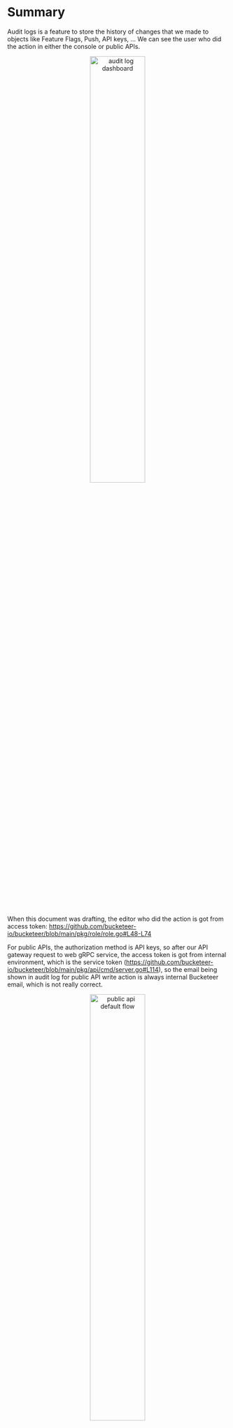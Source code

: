 # Summary

Audit logs is a feature to store the history of changes that we made to objects like Feature Flags, Push, API keys, … 
We can see the user who did the action in either the console or public APIs.

<div style="text-align: center;">
  <img width="50%" src="/docs/rfcs/images/audit-log-dashboard.png" alt="audit log dashboard">
</div>

When this document was drafting, the editor who did the action is got from access token: 
https://github.com/bucketeer-io/bucketeer/blob/main/pkg/role/role.go#L48-L74

For public APIs, the authorization method is API keys, so after our API gateway request to web gRPC service, 
the access token is got from internal environment, which is the service token 
(https://github.com/bucketeer-io/bucketeer/blob/main/pkg/api/cmd/server.go#L114), so the email being shown 
in audit log for public API write action is always internal Bucketeer email, which is not really correct.

<div style="text-align: center;">
  <img width="50%" src="/docs/rfcs/images/public-api-default-flow.png" alt="public api default flow">
</div>

We need to save the signature (in this case, email) of the API creator or maintainer and decide who should be the editor 
then apply a mechanism to get the correct editor in api layer when making calls to the Web gRPC service.

# Solutions

## Problem 1: save the maintainer of API key when we create API key in Console

We can add a column `maintainer` in api_key table so the maintainer can be saved. For old api keys, we can use creator
in audit logs by filter type = 400 (create API key event) in audit_log table, select editor and `entity_id` 
⇒ migration data for old `api_key` records and migration data for old `audig_log` records.

Also, we need to hide the api key in the audit log snapshot, by adding a column `api_key` as new field to save api key
and the old `id` column would be the UUID of the API key.

<div style="text-align: center">
  <img width="13%" src="/docs/rfcs/images/api-key-table-add-maintainer.png" alt="api_key table ERD" style="padding-right: 10px">
  <img width="35%" src="/docs/rfcs/images/audit-log-snapshot.png" alt="audit log snapshot example">
</div>

**The message request of CreateAPIKey Web api should be:**

```protobuf
message CreateAPIKeyRequest {
  string environment_namespace = 1;
  string name = 2;
  account.APIKey.Role role = 3;
  string maintainer = 4;
}
```

As we add new properties to `api_key` object, the response of the `GetAPIKeyBySearchingAllEnvironments` API 
and `ListAPIKeys` API also return an extra `maintainer` and `id` field in `api_key` object:

```protobuf
message EnvironmentAPIKey {
  string environment_namespace = 1 [deprecated = true];
  APIKey api_key = 2;
  bool environment_disabled = 3;
  string project_id = 4 [deprecated = true];
  environment.EnvironmentV2 environment = 5;
  string project_url_code = 6;
  string maintainer = 7;
  string id = 8;
}
```

## Problem 2: Get the correct editor in API layer when making call to Web service
As we have saved API Key unique id, we can show it in the audit log like this (or just embed it in the api key name):
```
<key_name>-<id>-<creator_email> Feature flag has been created
```
I suggest 2 options:
  - Let the maintainer be the creator of the API key.
  - We let the client decide the editor of the action by adding editor email in the request body of public API.

### Option 1: Let the editor be the creator of the API key <span style="color:green">(preferred)</span>

We can extract the APIKey maintainer in function `getEnvironmentAPIKey` as we will update the response of 
`GetAPIKeyBySearchingAllEnvironments` (https://github.com/bucketeer-io/bucketeer/blob/main/pkg/account/api/api_key.go#L455)

Now to save the API key maintainer to audit log, we need to overwrite the editor, 
the idea is to use context to share information between services.

The `maintainer` value will be added into context before forward to Web gRPC service:

```go
const APIKeyMaintainerMDKey string = "apikey-maintainer"
const APIKeyNameMDKey string = "apikey-name"
const APIKeyTokenMDKey string = "apikey-token"

headerMetadata := metadata.New(map[string]string{
    APIKeyMaintainerMDKey: envAPIKey.ApiKey.Maintainer,
    APIKeyNameMDKey:       envAPIKey.ApiKey.Name,
    APIKeyTokenMDKey:      envAPIKey.ApiKey.APIKey,
})
ctx = metadata.NewOutgoingContext(ctx, headerMetadata)
```

When receive request, we can get it from context metadata again 
(let’s add this in https://github.com/bucketeer-io/bucketeer/blob/main/pkg/role/role.go#L48-L74):

```go
md, ok := metadata.FromIncomingContext(ctx)
if ok {
    apiKeyMaintainer := md.Get(APIKeyMaintainerMDKey)
	apiKeyName := md.Get(APIKeyNameMDKey)
	apiKeyToken := md.Get(APIKeyTokenMDKey)
    apiKeyTokenShadowed := apiKeyToken[len(apiKeyToken)-8:] // shadowed token example
    // verify maintainer email then form *eventproto.Editor ...
}
```

Below is the overall updated flow to save the API key maintainer to audit log, 
red color means those are new flows that need to be implemented in this option:

<div style="text-align: center;">
  <img width="50%" src="/docs/rfcs/images/option-1-get-audit-log-maintainer.png" alt="option 1 flow">
</div>

**Pros and cons**

Pros:

- We don’t have to change the signature of any public or web API, no breaking change.
- Other than saving API keys and create migration for old data in the database, we only need to add 
API key maintainer to context before forward to web gRPC service (for every APIs) and overwrite the editor.
- The implementation can be fast and compact.

Cons:

- The editor is not fully specific, we only know the one that responsible for creating and maintaining the API, 
not the one that actually do the action.

### Option 2: let the client decide the editor of the action

In this option, we still save the API key maintainer in the audit log but also, we change the request body 
of update and create APIs by adding `creator_email` or `updater_email`:

```protobuf
message UpdateFeatureRequest {
  string comment = 1;
  string id = 2;
  google.protobuf.StringValue name = 3;
  google.protobuf.StringValue description = 4;
  repeated string tags = 5;
  google.protobuf.BoolValue enabled = 6;
  google.protobuf.BoolValue archived = 7;
  repeated feature.Variation variations = 8;
  repeated feature.Prerequisite prerequisites = 9;
  repeated feature.Target targets = 10;
  repeated feature.Rule rules = 11;
  feature.Strategy default_strategy = 12;
  google.protobuf.StringValue off_variation = 13;
  google.protobuf.StringValue updater_email = 14;
}
```

This solution is an extension of option 1, and we can reconstruct the audit log message for public API like this:
```
API creator: api-creator@bucketeer.io, Editor: editor@gmail.com
Push name has been updated
```

The code should change like this:
```go
// get editor and pass to context
const (
    APIKeyMaintainerMDKey = "apikey-creator"
	// ... other keys to identify apikey
    APIEditorMDKey        = "api-editor"
)

headerMetadata := metadata.New(map[string]string{
    APIKeyMaintainerMDKey: envAPIKey.ApiKey.Maintainer,
	// ... other keys to identify apikey
    APIEditorMDKey:     req.UpdaterEmail.value,
})
ctx = metadata.NewOutgoingContext(ctx, headerMetadata)
```
```go
// get editor from context
md, ok := metadata.FromIncomingContext(ctx)
if ok {
    apiKeyMaintainer := md.Get(APIKeyMaintainerMDKey)
    apiEditor := md.Get(APIEditorMDKey)
    
    editors := fmt.Sprint("API creator: %s, Editor: %s",
        apiKeyMaintainer,
        apiEditor,
    )
    // verify maintainer email then forming *eventproto.Editor ...
}
```
*The reason that we save both API maintainer and API editor but not one of them is because in case 
input `updater_email` is “anonymous@hacker.io” or something like that, we still do not know 
exactly who did the action. The target here should be what has happened and who did it.*

The new API flow should be below:
<div style="text-align: center;">
  <img width="50%" src="/docs/rfcs/images/option-2-get-audit-log-maintainer.png" alt="option 2 flow">
</div>

**Pros and cons:**

Pros:
- We can define exactly who is the editor of the object, the content is more specific.

Cons:
- We have to change the request of every current public APIs and their associated description.
- The audit log message format might be changed as well.
- For old audit log data, we can only know the editor is the API key creator (like option 1).
- The implementation is more time-consuming than option 1 as more changes.

## Migration Plan

1. Create migration to add new column `api_key` and `maintainer` in `api_key` table.
2. Update code in CreateAPIkey/GetAPIKey API: add `maintainer` as optional field in request and response. 
If the request `maintainer` is empty, we use the current console login account as the maintainer to avoid breaking change.
Save generated api key in column `api_key` instead of `id`. Generate `id` as UUID.
3. Update UI: add API key maintainer email field in the create new API key screen and in the list API keys screen.
4. Implement overwrite editor mechanism in the API layer.
5. Backup data in `api_key` table and `audit_log` table.
6. Create migration to copy data from `id` column to `api_key` column in `audit_log` table.
7. Get all records with type = 400 (create API key event) and get all editors as API maintainer of associated API.
From it, create migration to update maintainer of old API keys and generate new `id` as uuid. We also 
update `editor` field in `audit_log` table for old write actions via API key in the same migration.

# Conclusion

The tasks and time estimation to resolve this issue can be:

| Task                                            | Description                                                                                                                                                                                                                                                      | Time estimation |
|:------------------------------------------------|:-----------------------------------------------------------------------------------------------------------------------------------------------------------------------------------------------------------------------------------------------------------------|:---------------:|
| Update APIKey APIs                              | - Add column `maintainer` and `api_key` in `api_key` table <br/>- Update `CreateAPIKey`: add `maintainer` in request and response<br/>- Update `ListAPIKeys` and `GetAPIKeyBySearchingAllEnvironments`: add `maintainer` in `api_key` object response            |   1 - 2 days    |
| Update APIKey UI                                | - Add API key maintainer email field in the create new API key screen and in the list API keys screen.                                                                                                                                                           |                 |
| Create data migration (migration plan)          | - In migration plan                                                                                                                                                                                                                                              |   2 - 3 days    |
| (Option 1) Implement overwrite editor mechanism | - Get API creator of APIKey and save to context before call web gRPC API (every create/update public APIs) <br/>- Overwrite editor if API creator in context metadata is not nil                                                                                 |  1 - 2.5 days   |
| (Option 2) Implement overwrite editor mechanism | - Change request body message of every create/update public APIs, also change the API description document <br/>- Get API creator of APIKey, form editors then forward to gRPC web service <br/>- Overwrite editor if API creator in context metadata is not nil |   3 - 5 days    |

